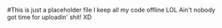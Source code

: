 #This is just a placeholder file
I keep all my code offline LOL
Ain't nobody got time for uploadin' shit! XD
